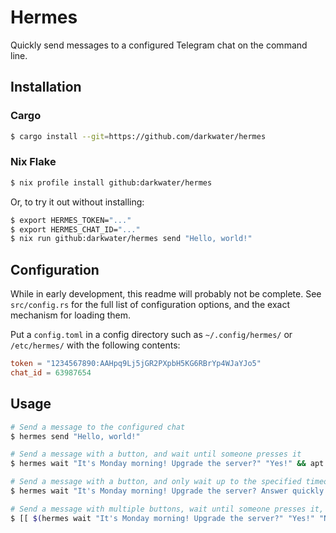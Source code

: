 Hermes
======

Quickly send messages to a configured Telegram chat on the command line.

Installation
------------

### Cargo

```bash
$ cargo install --git=https://github.com/darkwater/hermes
```

### Nix Flake

```bash
$ nix profile install github:darkwater/hermes
```

Or, to try it out without installing:

```bash
$ export HERMES_TOKEN="..."
$ export HERMES_CHAT_ID="..."
$ nix run github:darkwater/hermes send "Hello, world!"
```

Configuration
-------------

While in early development, this readme will probably not be complete. See
`src/config.rs` for the full list of configuration options, and the exact
mechanism for loading them.

Put a `config.toml` in a config directory such as `~/.config/hermes/` or
`/etc/hermes/` with the following contents:

```toml
token = "1234567890:AAHpq9Lj5jGR2PXpbH5KG6RBrYp4WJaYJo5"
chat_id = 63987654
```

Usage
-----

```bash
# Send a message to the configured chat
$ hermes send "Hello, world!"

# Send a message with a button, and wait until someone presses it
$ hermes wait "It's Monday morning! Upgrade the server?" "Yes!" && apt upgrade

# Send a message with a button, and only wait up to the specified timeout
$ hermes wait "It's Monday morning! Upgrade the server? Answer quickly!" "Yes!" --timeout=60 && apt upgrade

# Send a message with multiple buttons, wait until someone presses it, and print the number of the pressed button
$ [[ $(hermes wait "It's Monday morning! Upgrade the server?" "Yes!" "No!") == "0" ]] && apt upgrade
```
